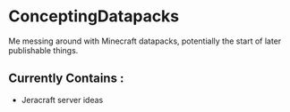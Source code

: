 # ConceptingDatapacks
Me messing around with Minecraft datapacks, potentially the start of later publishable things.


## Currently Contains :
- Jeracraft server ideas 



